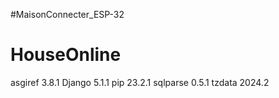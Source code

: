 ﻿#MaisonConnecter_ESP-32
# HouseOnline


asgiref  3.8.1
Django   5.1.1
pip      23.2.1
sqlparse 0.5.1
tzdata   2024.2
